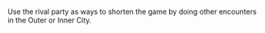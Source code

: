 Use the rival party as ways to shorten the game by doing other encounters in the Outer or Inner City.